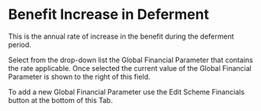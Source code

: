# Benefit Increase in Deferment

This is the annual rate of increase in the benefit during the deferment
period.

Select from the drop-down list the Global Financial Parameter that
contains the rate applicable. Once selected the current value of the
Global Financial Parameter is shown to the right of this field.

To add a new Global Financial Parameter use the Edit Scheme Financials
button at the bottom of this Tab.

